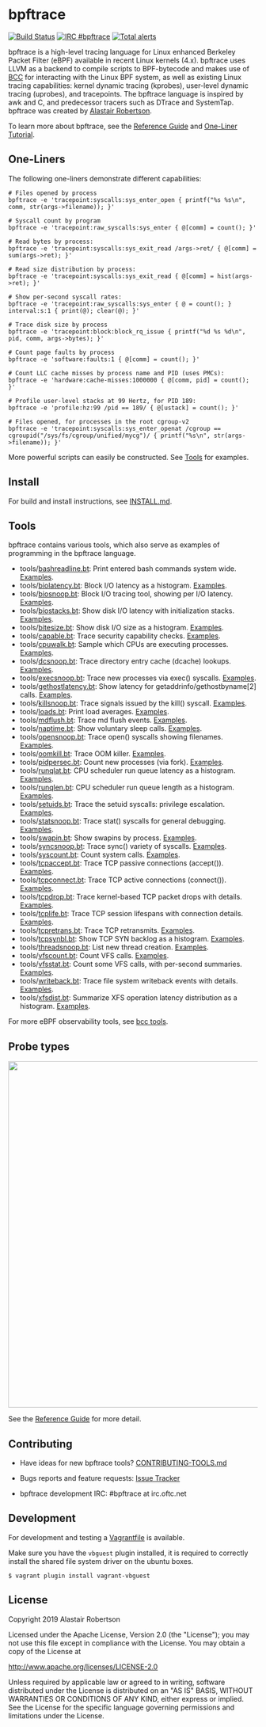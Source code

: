 # bpftrace

[![Build Status](https://github.com/iovisor/bpftrace/workflows/CI/badge.svg?branch=master)](https://github.com/iovisor/bpftrace/actions?query=workflow%3ACI+branch%3Amaster)
[![IRC #bpftrace](https://img.shields.io/badge/IRC-bpftrace-blue.svg)](http://irc.lc/oftc/bpftrace/web@@@)
[![Total alerts](https://img.shields.io/lgtm/alerts/g/iovisor/bpftrace.svg?logo=lgtm&logoWidth=18)](https://lgtm.com/projects/g/iovisor/bpftrace/alerts/)

bpftrace is a high-level tracing language for Linux enhanced Berkeley Packet Filter (eBPF) available in recent Linux kernels (4.x). bpftrace uses LLVM as a backend to compile scripts to BPF-bytecode and makes use of [BCC](https://github.com/iovisor/bcc) for interacting with the Linux BPF system, as well as existing Linux tracing capabilities: kernel dynamic tracing (kprobes), user-level dynamic tracing (uprobes), and tracepoints. The bpftrace language is inspired by awk and C, and predecessor tracers such as DTrace and SystemTap. bpftrace was created by [Alastair Robertson](https://github.com/ajor).

To learn more about bpftrace, see the [Reference Guide](docs/reference_guide.md) and [One-Liner Tutorial](docs/tutorial_one_liners.md).

## One-Liners

The following one-liners demonstrate different capabilities:

```
# Files opened by process
bpftrace -e 'tracepoint:syscalls:sys_enter_open { printf("%s %s\n", comm, str(args->filename)); }'

# Syscall count by program
bpftrace -e 'tracepoint:raw_syscalls:sys_enter { @[comm] = count(); }'

# Read bytes by process:
bpftrace -e 'tracepoint:syscalls:sys_exit_read /args->ret/ { @[comm] = sum(args->ret); }'

# Read size distribution by process:
bpftrace -e 'tracepoint:syscalls:sys_exit_read { @[comm] = hist(args->ret); }'

# Show per-second syscall rates:
bpftrace -e 'tracepoint:raw_syscalls:sys_enter { @ = count(); } interval:s:1 { print(@); clear(@); }'

# Trace disk size by process
bpftrace -e 'tracepoint:block:block_rq_issue { printf("%d %s %d\n", pid, comm, args->bytes); }'

# Count page faults by process
bpftrace -e 'software:faults:1 { @[comm] = count(); }'

# Count LLC cache misses by process name and PID (uses PMCs):
bpftrace -e 'hardware:cache-misses:1000000 { @[comm, pid] = count(); }'

# Profile user-level stacks at 99 Hertz, for PID 189:
bpftrace -e 'profile:hz:99 /pid == 189/ { @[ustack] = count(); }'

# Files opened, for processes in the root cgroup-v2
bpftrace -e 'tracepoint:syscalls:sys_enter_openat /cgroup == cgroupid("/sys/fs/cgroup/unified/mycg")/ { printf("%s\n", str(args->filename)); }'
```

More powerful scripts can easily be constructed. See [Tools](tools) for examples.

## Install

For build and install instructions, see [INSTALL.md](INSTALL.md).

## Tools

bpftrace contains various tools, which also serve as examples of programming in the bpftrace language.

- tools/[bashreadline.bt](tools/bashreadline.bt): Print entered bash commands system wide. [Examples](tools/bashreadline_example.txt).
- tools/[biolatency.bt](tools/biolatency.bt): Block I/O latency as a histogram. [Examples](tools/biolatency_example.txt).
- tools/[biosnoop.bt](tools/biosnoop.bt): Block I/O tracing tool, showing per I/O latency. [Examples](tools/biosnoop_example.txt).
- tools/[biostacks.bt](tools/biostacks.bt): Show disk I/O latency with initialization stacks. [Examples](tools/biostacks_example.txt).
- tools/[bitesize.bt](tools/bitesize.bt): Show disk I/O size as a histogram. [Examples](tools/bitesize_example.txt).
- tools/[capable.bt](tools/capable.bt): Trace security capability checks. [Examples](tools/capable_example.txt).
- tools/[cpuwalk.bt](tools/cpuwalk.bt): Sample which CPUs are executing processes. [Examples](tools/cpuwalk_example.txt).
- tools/[dcsnoop.bt](tools/dcsnoop.bt): Trace directory entry cache (dcache) lookups. [Examples](tools/dcsnoop_example.txt).
- tools/[execsnoop.bt](tools/execsnoop.bt): Trace new processes via exec() syscalls. [Examples](tools/execsnoop_example.txt).
- tools/[gethostlatency.bt](tools/gethostlatency.bt): Show latency for getaddrinfo/gethostbyname[2] calls. [Examples](tools/gethostlatency_example.txt).
- tools/[killsnoop.bt](tools/killsnoop.bt): Trace signals issued by the kill() syscall. [Examples](tools/killsnoop_example.txt).
- tools/[loads.bt](tools/loads.bt): Print load averages. [Examples](tools/loads_example.txt).
- tools/[mdflush.bt](tools/mdflush.bt): Trace md flush events. [Examples](tools/mdflush_example.txt).
- tools/[naptime.bt](tools/naptime.bt): Show voluntary sleep calls. [Examples](tools/naptime_example.txt).
- tools/[opensnoop.bt](tools/opensnoop.bt): Trace open() syscalls showing filenames. [Examples](tools/opensnoop_example.txt).
- tools/[oomkill.bt](tools/oomkill.bt): Trace OOM killer. [Examples](tools/oomkill_example.txt).
- tools/[pidpersec.bt](tools/pidpersec.bt): Count new processes (via fork). [Examples](tools/pidpersec_example.txt).
- tools/[runqlat.bt](tools/runqlat.bt): CPU scheduler run queue latency as a histogram. [Examples](tools/runqlat_example.txt).
- tools/[runqlen.bt](tools/runqlen.bt): CPU scheduler run queue length as a histogram. [Examples](tools/runqlen_example.txt).
- tools/[setuids.bt](tools/setuids.bt): Trace the setuid syscalls: privilege escalation. [Examples](tools/setuids_example.txt).
- tools/[statsnoop.bt](tools/statsnoop.bt): Trace stat() syscalls for general debugging. [Examples](tools/statsnoop_example.txt).
- tools/[swapin.bt](tools/swapin.bt): Show swapins by process. [Examples](tools/swapin_example.txt).
- tools/[syncsnoop.bt](tools/syncsnoop.bt): Trace sync() variety of syscalls. [Examples](tools/syncsnoop_example.txt).
- tools/[syscount.bt](tools/syscount.bt): Count system calls. [Examples](tools/syscount_example.txt).
- tools/[tcpaccept.bt](tools/tcpaccept.bt): Trace TCP passive connections (accept()). [Examples](tools/tcpaccept_example.txt).
- tools/[tcpconnect.bt](tools/tcpconnect.bt): Trace TCP active connections (connect()). [Examples](tools/tcpconnect_example.txt).
- tools/[tcpdrop.bt](tools/tcpdrop.bt): Trace kernel-based TCP packet drops with details. [Examples](tools/tcpdrop_example.txt).
- tools/[tcplife.bt](tools/tcplife.bt): Trace TCP session lifespans with connection details. [Examples](tools/tcplife_example.txt).
- tools/[tcpretrans.bt](tools/tcpretrans.bt): Trace TCP retransmits. [Examples](tools/tcpretrans_example.txt).
- tools/[tcpsynbl.bt](tools/tcpsynbl.bt): Show TCP SYN backlog as a histogram. [Examples](tools/tcpsynbl_example.txt).
- tools/[threadsnoop.bt](tools/threadsnoop.bt): List new thread creation. [Examples](tools/threadsnoop_example.txt).
- tools/[vfscount.bt](tools/vfscount.bt): Count VFS calls. [Examples](tools/vfscount_example.txt).
- tools/[vfsstat.bt](tools/vfsstat.bt): Count some VFS calls, with per-second summaries. [Examples](tools/vfsstat_example.txt).
- tools/[writeback.bt](tools/writeback.bt): Trace file system writeback events with details. [Examples](tools/writeback_example.txt).
- tools/[xfsdist.bt](tools/xfsdist.bt): Summarize XFS operation latency distribution as a histogram. [Examples](tools/xfsdist_example.txt).

For more eBPF observability tools, see [bcc tools](https://github.com/iovisor/bcc#tools).

## Probe types
<center><a href="images/bpftrace_probes_2018.png"><img src="images/bpftrace_probes_2018.png" border=0 width=700></a></center>

See the [Reference Guide](docs/reference_guide.md) for more detail.

## Contributing

* Have ideas for new bpftrace tools? [CONTRIBUTING-TOOLS.md](CONTRIBUTING-TOOLS.md)

* Bugs reports and feature requests: [Issue Tracker](https://github.com/iovisor/bpftrace/issues)

* bpftrace development IRC: #bpftrace at irc.oftc.net

## Development

For development and testing a [Vagrantfile](Vagrantfile) is available.

Make sure you have the `vbguest` plugin installed, it is required to correctly
install the shared file system driver on the ubuntu boxes.

```
$ vagrant plugin install vagrant-vbguest
```

## License

Copyright 2019 Alastair Robertson

Licensed under the Apache License, Version 2.0 (the "License");
you may not use this file except in compliance with the License.
You may obtain a copy of the License at

http://www.apache.org/licenses/LICENSE-2.0

Unless required by applicable law or agreed to in writing, software
distributed under the License is distributed on an "AS IS" BASIS,
WITHOUT WARRANTIES OR CONDITIONS OF ANY KIND, either express or implied.
See the License for the specific language governing permissions and
limitations under the License.
